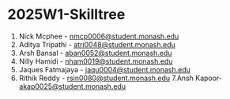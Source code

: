 # 2025W1-Skilltree

1. Nick Mcphee - nmcp0006@student.monash.edu
2. Aditya Tripathi - atri0048@student.monash.edu
3. Arsh Bansal - aban0052@student.monash.edu
4. Nilly Hamidi - nham0019@student.monash.edu
5. Jaques Fatmajaya - jaqu0004@student.monash.edu
6. Rithik Reddy - rsin0080@student.monash.edu
7.Ansh Kapoor- akap0025@student.monash.edu

